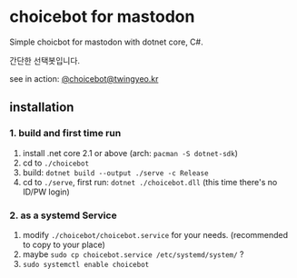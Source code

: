 # choicebot for mastodon

Simple choicbot for mastodon with dotnet core, C#.

간단한 선택봇입니다.

see in action: [@choicebot@twingyeo.kr](https://twingyeo.kr/@choicebot)

## installation

### 1. build and first time run

1. install .net core 2.1 or above (arch: `pacman -S dotnet-sdk`)
2. cd to `./choicebot`
3. build: `dotnet build --output ./serve -c Release`
4. cd to `./serve`, first run: `dotnet ./choicebot.dll` (this time there's no ID/PW login)

### 2. as a systemd Service

1. modify `./choicebot/choicebot.service` for your needs. (recommended to copy to your place)
2. maybe `sudo cp choicebot.service /etc/systemd/system/` ?
3. `sudo systemctl enable choicebot`